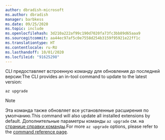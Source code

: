 ```yaml
---
author: dbradish-microsoft
ms.author: dbradish
manager: barbkess
ms.date: 09/25/2020
ms.topic: include
ms.openlocfilehash: 3d210a222af99c190d7020fa73fc3bb89d65aaa9
ms.sourcegitcommit: aa44ec97af5c0e7558d254b3159f95921e22ff1c
ms.translationtype: HT
ms.contentlocale: ru-RU
ms.lasthandoff: 10/01/2020
ms.locfileid: "91625298"
---
```

<span data-ttu-id="01464-101">CLI предоставляет встроенную команду для обновления до последней версии:</span><span class="sxs-lookup"><span data-stu-id="01464-101">The CLI provides an in-tool command to update to the latest version:</span></span>

```azurecli
az upgrade
```

> [!NOTE]
>
> <span data-ttu-id="01464-102">Эта команда также обновляет все установленные расширения по умолчанию.</span><span class="sxs-lookup"><span data-stu-id="01464-102">This command will also update all installed extensions by default.</span></span> <span data-ttu-id="01464-103">Дополнительные параметры команды `az upgrade` см. на [странице справки команды](/cli/azure/reference-index#az_upgrade).</span><span class="sxs-lookup"><span data-stu-id="01464-103">For more `az upgrade` options, please refer to the [command reference page](/cli/azure/reference-index#az_upgrade).</span></span>
